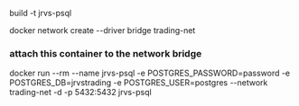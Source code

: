 build -t jrvs-psql

docker network create --driver bridge trading-net

### attach this container to the network bridge

docker run --rm --name jrvs-psql
    -e POSTGRES_PASSWORD=password
    -e POSTGRES_DB=jrvstrading
    -e POSTGRES_USER=postgres
     --network trading-net
    -d -p 5432:5432 jrvs-psql
